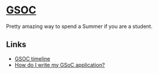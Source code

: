 # [GSOC](https://summerofcode.withgoogle.com)
Pretty amazing way to spend a Summer if you are a student.

## Links
- [GSOC timeline](https://summerofcode.withgoogle.com/how-it-works/#timeline)
- [How do I write my GSoC application?](https://github.com/matrix-org/GSoC/blob/master/README.md#how-do-i-write-my-gsoc-application)